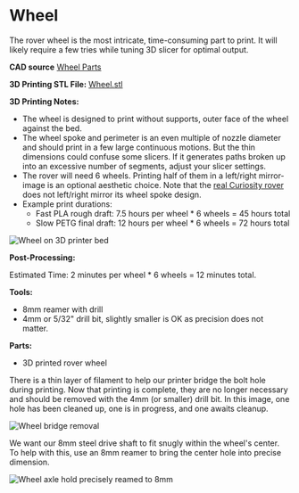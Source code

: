 # Wheel

The rover wheel is the most intricate, time-consuming part to print. It will likely require a few tries while tuning 3D slicer for optimal output.

**CAD source** [Wheel Parts](https://cad.onshape.com/documents/43678ef564a43281c83e1aef/w/392bbf8745395bc24367a35c/e/97ee620b9a27889d24f20c4d)

**3D Printing STL File:** [Wheel.stl](../STL/Wheel.stl)

**3D Printing Notes:**

* The wheel is designed to print without supports, outer face of the wheel against the bed.
* The wheel spoke and perimeter is an even multiple of nozzle diameter and should print in a few large continuous motions.
But the thin dimensions could confuse some slicers. If it generates paths broken up into an excessive number of segments, adjust your slicer settings.
* The rover will need 6 wheels. Printing half of them in a left/right mirror-image is an optional aesthetic choice.
Note that the [real Curiosity rover](https://www.jpl.nasa.gov/video/details.php?id=910) does not left/right mirror its wheel spoke design.
* Example print durations:
  * Fast PLA rough draft: 7.5 hours per wheel * 6 wheels = 45 hours total
  * Slow PETG final draft: 12 hours per wheel * 6 wheels = 72 hours total

![Wheel on 3D printer  bed](images/Wheel-PrintBed.jpg)

**Post-Processing:**

Estimated Time: 2 minutes per wheel * 6 wheels = 12 minutes total.

**Tools:**

* 8mm reamer with drill
* 4mm or 5/32" drill bit, slightly smaller is OK as precision does not matter.

**Parts:**

* 3D printed rover wheel

There is a thin layer of filament to help our printer bridge the bolt hole during printing. Now that printing is complete, they are no longer necessary and should be removed with the 4mm (or smaller) drill bit. In this image, one hole has been cleaned up, one is in progress, and one awaits cleanup.

![Wheel bridge removal](images/Wheel-BridgeRemove.jpg)

We want our 8mm steel drive shaft to fit snugly within the wheel's center. To help with this, use an 8mm reamer to bring the center hole into precise dimension.

![Wheel axle hold precisely reamed to 8mm](images/Wheel-Ream.jpg)
